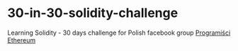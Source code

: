 # 30-in-30-solidity-challenge
Learning Solidity - 30 days challenge for Polish facebook group
<a href="https://www.facebook.com/groups/531936723867447/" target="_blank">Programiści Ethereum</a>

